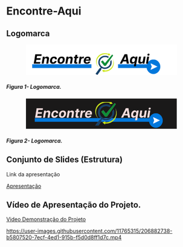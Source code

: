 # Encontre-Aqui

## Logomarca


<p align="center"> 
  <img src="../src/assets/images/logo-site/logo.png" width="400">
</p>

##### _Figura 1- Logomarca._

<p align="center"> 
  <img src="../src/assets/images/logo-site/logo2.png" width="400">
</p>

##### _Figura 2- Logomarca._

## Conjunto de Slides (Estrutura)

<p>Link da apresentação</p>

<a href="../presentation/Apresentação.pdf">Apresentação</a>

## Vídeo de Apresentação do Projeto.


<p align="center">

[Video Demonstração do Projeto](https://github.com/ICEI-PUC-Minas-PMV-ADS/pmv-ads-2022-2-e1-proj-web-t2-encontre-aqui/blob/main/presentation/Sistema-Encontre.mp4)

</p>

https://user-images.githubusercontent.com/11765315/206882738-b5807520-7ecf-4ed1-915b-f5d0d8ff1d7c.mp4

